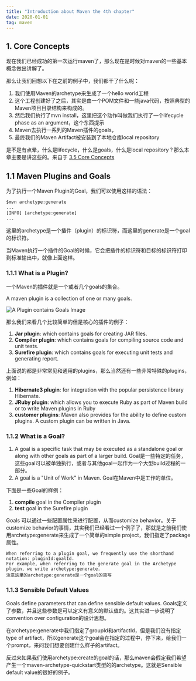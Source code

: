 ```yaml
---
title: "Introduction about Maven the 4th chapter" 
date: 2020-01-01
tag: maven
---
```



## 1. Core Concepts

现在我们已经成功的第一次运行maven了，那么现在是时候对maven的一些基本概念做出讲解了。

那么让我们回想以下在之前的例子中，我们都干了什么呢：

1. 我们使用Maven的archetype来生成了一个hello world工程
2. 这个工程创建好了之后，其实是由一个POM文件和一些java代码，按照典型的Maven项目目录结构来构成的。
3. 然后我们执行了mvn install，这里把这个动作叫做我们执行了一个lifecycle phase as an argument，这个东西提示
4. Maven去执行一系列的Maven插件的goals，
5. 最终我们的Maven Artifact被安装到了本地仓库local repository

是不是有点晕，什么是lifecycle，什么是goals，什么是local repository？那么本章主要是讲这些的。来自于 [3.5 Core Concepts](https://books.sonatype.com/mvnex-book/reference/simple-project-sect-simple-core.html)

## 1.1 Maven Plugins and Goals

为了执行一个Maven Plugin的Goal，我们可以使用这样的语法：

```cmd
$mvn archetype:generate
...
[INFO] [archetype:generate]
...
```

这里的archetype是一个插件（plugin）的标识符，而这里的generate是一个goal的标识符。

当Maven执行一个插件的Goal的时候，它会把插件的标识符和目标的标识符打印到标准输出中，就像上面这样。

### 1.1.1 What is a Plugin?

一个Maven的插件就是一个或者几个goals的集合。

A maven plugin is a collection of one or many goals.

![A Plugin contains Goals Image](/front-end-dev-notes-bignerdbook/assets/img/PluginContainsGoals.png)

那么我们来看几个比较简单的但是核心的插件的例子：

1. **Jar plugin**: which contains goals for creating JAR files.
2. **Compiler plugin**: which contains goals for compiling source code and unit tests.
3. **Surefire plugin**: which contains goals for executing unit tests and generating report.

上面说的都是非常常见和通用的plugins，那么当然还有一些非常特殊的plugins，例如：

1. **Hibernate3 plugin**: for integration with the popular persistence library Hibernate.
2. **JRuby plugin**: which allows you to execute Ruby as part of Maven build or to write Maven plugins in Ruby
3. **customer plugins**: Maven also provides for the ability to define custom plugins. A custom plugin can be written in Java.

### 1.1.2 What is a Goal?

1. A goal is a specific task that may be executed as a standalone goal or along with other goals as part of a larger build. Goal是一些特定的任务，这些goal可以被单独执行，或者与其他goal一起作为一个大型build过程的一部分。
2. A goal is a "Unit of Work" in Maven. Goal在Maven中是工作的单位。

下面是一些Goal的样例：
1. **compile** goal in the Compiler plugin
2. **test** goal in the Surefire plugin

Goals 可以通过一些配置属性来进行配置，从而customize behavior。关于customize behavior的事情，其实我们已经看过一个例子了，那就是之前我们使用archetype:generate来生成了一个简单的simple project，我们指定了package属性。

```text
When referring to a plugin goal, we frequently use the shorthand notation: pluginId:goalId. 
For example, when referring to the generate goal in the Archetype plugin, we write archetype:generate.
注意这里的archetype:generate是一个goal的简写
```

### 1.1.3 Sensible Default Values

Goals define parameters that can define sensible default values. Goals定义了参数，并且这些参数是可以定义有意义的默认值的。这其实进一步说明了 convention over configuration的设计思想。

在archetype:generate中我们指定了groupId和artifactId，但是我们没有指定type of artifact，所以generate这个goal会在指定的过程中，停下来，给我们一个prompt，来问我们想要创建什么样子的artifact。

反过来如果我们使用archetype:create的goal的话，那么maven会假定我们希望产生一个maven-archetype-quickstart类型的的archetype。这就是Sensible default value的很好的例子。

